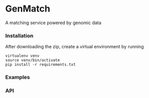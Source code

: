 # GenMatch
A matching service powered by genomic data

### Installation
After downloading the zip, create a virtual environment by running
```
virtualenv venv
source venv/bin/activate
pip install -r requirements.txt
```

### Examples

### API
